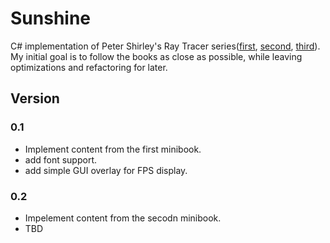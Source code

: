 # Sunshine

C# implementation of Peter Shirley's Ray Tracer series([first](https://www.amazon.com/Ray-Tracing-Weekend-Minibooks-Book-ebook/dp/B01B5AODD8), [second](https://www.amazon.com/gp/product/B01CO7PQ8C), [third](https://www.amazon.com/gp/product/B01DN58P8C)).
My initial goal is to follow the books as close as possible, while leaving optimizations and refactoring for later. 

## Version

### 0.1

* Implement content from the first minibook.
* add font support.
* add simple GUI overlay for FPS display.

### 0.2

* Impelement content from the secodn minibook.
* TBD
